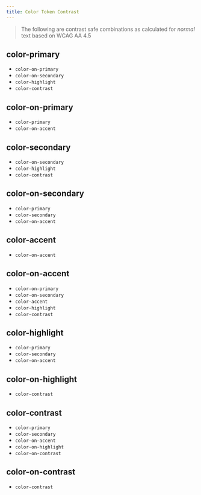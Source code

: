 ```yaml
---
title: Color Token Contrast
---
```


> The following are contrast safe combinations as calculated for _normal_ text based on WCAG AA 4.5

## color-primary
  - `color-on-primary`
  - `color-on-secondary`
  - `color-highlight`
  - `color-contrast`

## color-on-primary
  - `color-primary`
  - `color-on-accent`

## color-secondary
  - `color-on-secondary`
  - `color-highlight`
  - `color-contrast`

## color-on-secondary
  - `color-primary`
  - `color-secondary`
  - `color-on-accent`

## color-accent
  - `color-on-accent`

## color-on-accent
  - `color-on-primary`
  - `color-on-secondary`
  - `color-accent`
  - `color-highlight`
  - `color-contrast`

## color-highlight
  - `color-primary`
  - `color-secondary`
  - `color-on-accent`

## color-on-highlight
  - `color-contrast`

## color-contrast
  - `color-primary`
  - `color-secondary`
  - `color-on-accent`
  - `color-on-highlight`
  - `color-on-contrast`

## color-on-contrast
  - `color-contrast`
